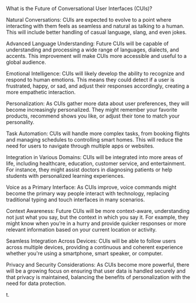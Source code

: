 What is the Future of Conversational User Interfaces (CUIs)?

Natural Conversations: CUIs are expected to evolve to a point where interacting with them feels as seamless and natural as talking to a human. This will include better handling of casual language, slang, and even jokes.

Advanced Language Understanding: Future CUIs will be capable of understanding and processing a wide range of languages, dialects, and accents. This improvement will make CUIs more accessible and useful to a global audience.

Emotional Intelligence: CUIs will likely develop the ability to recognize and respond to human emotions. This means they could detect if a user is frustrated, happy, or sad, and adjust their responses accordingly, creating a more empathetic interaction.

Personalization: As CUIs gather more data about user preferences, they will become increasingly personalized. They might remember your favorite products, recommend shows you like, or adjust their tone to match your personality.

Task Automation: CUIs will handle more complex tasks, from booking flights and managing schedules to controlling smart homes. This will reduce the need for users to navigate through multiple apps or websites.

Integration in Various Domains: CUIs will be integrated into more areas of life, including healthcare, education, customer service, and entertainment. For instance, they might assist doctors in diagnosing patients or help students with personalized learning experiences.

Voice as a Primary Interface: As CUIs improve, voice commands might become the primary way people interact with technology, replacing traditional typing and touch interfaces in many scenarios.

Context Awareness: Future CUIs will be more context-aware, understanding not just what you say, but the context in which you say it. For example, they might know when you’re in a hurry and provide quicker responses or more relevant information based on your current location or activity.

Seamless Integration Across Devices: CUIs will be able to follow users across multiple devices, providing a continuous and coherent experience whether you're using a smartphone, smart speaker, or computer.

Privacy and Security Considerations: As CUIs become more powerful, there will be a growing focus on ensuring that user data is handled securely and that privacy is maintained, balancing the benefits of personalization with the need for data protection.

t.
